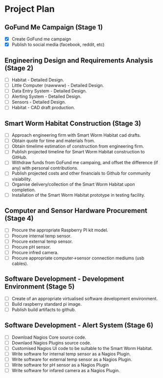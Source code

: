 # Project Plan

## GoFund Me Campaign (Stage 1) 

- [x] Create GoFund me campaign
- [x] Publish to social media (facebook, reddit, etc)

## Engineering Design and Requirements Analysis (Stage 2) 

- [ ] Habitat - Detailed Design.
- [ ] Little Computer (nawwww) - Detailed Design.
- [ ] Data Entry System - Detailed Design.
- [ ] Alerting System - Detailed Design.
- [ ] Sensors - Detailed Design.
- [ ] Habitat - CAD draft production.

## Smart Worm Habitat Construction (Stage 3)
 
 - [ ] Approach engineering firm with Smart Worm Habitat cad drafts. 
 - [ ] Obtain quote for time and materials from.
 - [ ] Obtain timelime estimation of construction from engineering firm.
 - [ ] Publish projected timeline for Smart Worm Habitat construction to GitHub.
 - [ ] Withdraw funds from GoFund me campaing, and offset the difference (if any) with personal contributions.
 - [ ] Publish projected costs and other financials to Github for community visiability.
 - [ ] Organise delivery/collection of the Smart Worm Habitat upon completion. 
 - [ ] Installation of the Smart Worm Habitat prototype in testing facility.  

## Computer and Sensor Hardware Procurement (Stage 4)

- [ ] Procure the appropriate Raspberry PI kit model. 
- [ ] Procure internal temp sensor.
- [ ] Procure external temp sensor.
- [ ] Procure pH sensor.
- [ ] Procure infred camera. 
- [ ] Procure appropriate computer->sensor connection mediums (usb cables).

## Software Development - Development Environment (Stage 5)

- [ ] Create of an appropriate virtualised software development environment.
- [ ] Build raspberry standard pi image.
- [ ] Publish build artifacts to github.

## Software Development - Alert System (Stage 6)

- [ ] Download Nagios Core source code.
- [ ] Downlaod Nagios Plugins source code.
- [ ] Customised Nagios UI code to be suitable to the Smart Worm Habitat.
- [ ] Write software for internal temp sensor as a Nagios Plugin.
- [ ] Write software for external temp sensor as a Nagios Plugin.
- [ ] Write software for pH sensor as a Nagios Plugin
- [ ] Write software for infared camera as a Nagios Plugin. 

